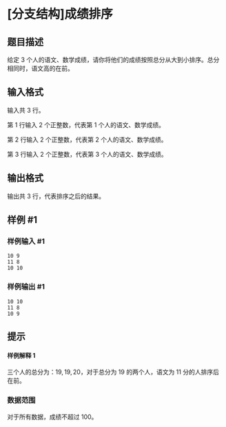# [分支结构]成绩排序

## 题目描述

给定 $3$ 个人的语文、数学成绩，请你将他们的成绩按照总分从大到小排序。总分相同时，语文高的在前。

## 输入格式

输入共 $3$ 行。

第 $1$ 行输入 $2$ 个正整数，代表第 $1$ 个人的语文、数学成绩。

第 $2$ 行输入 $2$ 个正整数，代表第 $2$ 个人的语文、数学成绩。

第 $3$ 行输入 $2$ 个正整数，代表第 $3$ 个人的语文、数学成绩。

## 输出格式

输出共 $3$ 行，代表排序之后的结果。

## 样例 #1

### 样例输入 #1

```
10 9
11 8
10 10
```

### 样例输出 #1

```
10 10
11 8
10 9
```

## 提示

#### 样例解释 $1$

三个人的总分为：$19,19,20$，对于总分为 $19$ 的两个人，语文为 $11$ 分的人排序后在前。

### 数据范围

对于所有数据，成绩不超过 $100$。